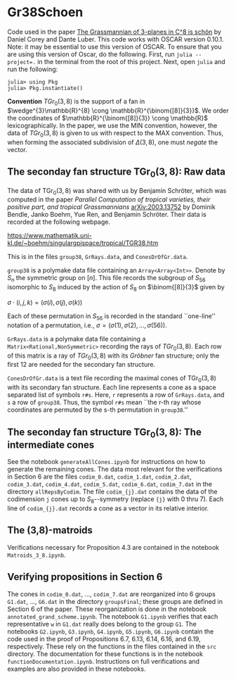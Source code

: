 # Gr38Schoen
Code used in the paper <a href="https://arxiv.org/abs/2206.14993"> The Grassmannian of 3-planes in C^8 is sch&#246;n</a> by Daniel Corey and Dante Luber. This code works with OSCAR version 0.10.1. Note: it may be essential to use this version of OSCAR. To ensure that you are using this version of Oscar, do the following. First, run `julia --project=.` in the terminal from the root of this project. Next, open `julia` and run the following:

```
julia> using Pkg
julia> Pkg.instantiate()
```

**Convention** $TGr_{0}(3,8)$ is the support of a fan in $\wedge^{3}\mathbb{R}^{8} \cong \mathbb{R}^{\binom{[8]}{3}}$. We order the coordinates of $\mathbb{R}^{\binom{[8]}{3}} \cong \mathbb{R}$ lexicographically.  In the paper, we use the MIN convention, however, the data of $TGr_{0}(3,8)$ is given to us with respect to the MAX convention. Thus, when forming the associated subdivision of $\Delta(3,8)$, one must *negate* the vector. 

## The seconday fan structure $\operatorname{TGr}_{0}(3,8)$: Raw data

The data of $\mathsf{TGr}_{0}(3,8)$ was shared with us by Benjamin Schr&#246;ter, which was computed in the paper *Parallel Computation of tropical varieties, their positive part, and tropical Grassmannians* <a href="https://arxiv.org/abs/2003.13752"> arXiv:2003.13752</a> by Dominik Bendle, Janko Boehm, Yue Ren, and Benjamin Schr&#246;ter. Their data is recorded at the following webpage.

https://www.mathematik.uni-kl.de/~boehm/singulargpispace/tropical/TGR38.htm


This is in the files `group38`, `GrRays.data`, and `ConesDrOfGr.data`. 


`group38` is a polymake data file containing an `Array<Array<Int>>`. Denote by $S_{n}$ the symmetric group on $[n]$.  This file records the subgroup of $S_{56}$  isomorphic to  $S_8$ induced by the action of $S_8$ on $\binom{[8]}{3}$ given by

$\sigma \cdot (i,j,k ) = (\sigma(i),\sigma(j),\sigma(k))$

Each of these permutation in $S_{56}$ is recorded in the standard ``one-line'' notation of a permutation, i.e., $\sigma = (\sigma(1), \sigma(2), \ldots, \sigma(56))$.

`GrRays.data` is a polymake data file containing a `Matrix<Rational,NonSymmetric>` recording the rays of $TGr_{0}(3,8)$. Each row of this matrix is a ray of $TGr_{0}(3,8)$ with its *Gr&#246;bner* fan structure; only the first 12 are needed for the secondary fan structure. 

`ConesDrOfGr.data` is a text file recording the maximal cones of $\operatorname{TGr}_{0}(3,8)$ with its secondary fan structure. Each line represents a cone as a space separated list of symbols `r#s`. Here, `r` represents a row of `GrRays.data`, and `s` a row of `group38`. Thus, the symbol `r#s` mean ``the r-th ray whose coordinates are permuted by the s-th permutation in `group38`.'' 

## The seconday fan structure $\operatorname{TGr}_{0}(3,8)$: The intermediate cones
See the notebook `generateAllCones.ipynb` for instructions on how to generate the remaining cones. The data most relevant for the verifications in Section 6 are the files `codim_0.dat`, `codim_1.dat`, `codim_2.dat`, `codim_3.dat`, `codim_4.dat`, `codim_5.dat`, `codim_6.dat`, `codim_7.dat` in the directory `allRepsByCodim`. The file `codim_{j}.dat` contains the data of the codimension `j` cones up to $S_8$--symmetry (replace `{j}` with 0 thru 7). Each line of `codim_{j}.dat` records a cone as a vector in its relative interior. 

## The (3,8)-matroids
Verifications necessary for Proposition 4.3 are contained in the notebook `Matroids_3_8.ipynb`. 

## Verifying propositions in Section 6

The cones in `codim_0.dat`, ..., `codim_7.dat` are reorganized into 6 groups `G1.dat`, ..., `G6.dat`  in the directory `groupsFinal`; these groups are defined in Section 6 of the paper. These reorganization is done in the notebook `annotated_grand_scheme.ipynb`.  The notebook `G1.ipynb` verifies that each representative `w` in `G1.dat`  really does belong to the group `G1`. The notebooks `G2.ipynb`, `G3.ipynb`, `G4.ipynb`, ```G5.ipynb```, `G6.ipynb` contain the code used in the proof of Propositions 6.7, 6.13, 6.14, 6.16, and 6.19, respectively. These rely on the functions in the files contained in the `src` directory. The documentation for these functions is in the notebook `functionDocumentation.ipynb`. Instructions on full verifications and examples are also provided in these notebooks. 



